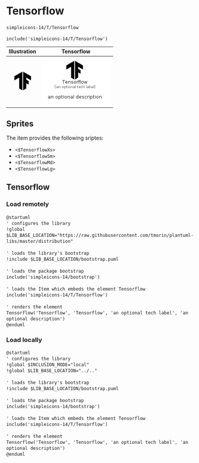 # Tensorflow


```text
simpleicons-14/T/Tensorflow
```

```text
include('simpleicons-14/T/Tensorflow')
```



| Illustration | Tensorflow |
| :---: | :---: |
| ![illustration for Illustration](../../simpleicons-14/T/Tensorflow.png) | ![illustration for Tensorflow](../../simpleicons-14/T/Tensorflow.Local.png) |



## Sprites
The item provides the following sriptes:

- `<$TensorflowXs>`
- `<$TensorflowSm>`
- `<$TensorflowMd>`
- `<$TensorflowLg>`





## Tensorflow

### Load remotely
```plantuml
@startuml
' configures the library
!global $LIB_BASE_LOCATION="https://raw.githubusercontent.com/tmorin/plantuml-libs/master/distribution"

' loads the library's bootstrap
!include $LIB_BASE_LOCATION/bootstrap.puml

' loads the package bootstrap
include('simpleicons-14/bootstrap')

' loads the Item which embeds the element Tensorflow
include('simpleicons-14/T/Tensorflow')

' renders the element
Tensorflow('Tensorflow', 'Tensorflow', 'an optional tech label', 'an optional description')
@enduml
```

### Load locally
```plantuml
@startuml
' configures the library
!global $INCLUSION_MODE="local"
!global $LIB_BASE_LOCATION="../.."

' loads the library's bootstrap
!include $LIB_BASE_LOCATION/bootstrap.puml

' loads the package bootstrap
include('simpleicons-14/bootstrap')

' loads the Item which embeds the element Tensorflow
include('simpleicons-14/T/Tensorflow')

' renders the element
Tensorflow('Tensorflow', 'Tensorflow', 'an optional tech label', 'an optional description')
@enduml
```

